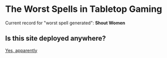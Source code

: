 # The Worst Spells in Tabletop Gaming

Current record for "worst spell generated":
**Shout Women**

## Is this site deployed anywhere?
[Yes, apparently](http://dionysus.headass.house:3000/)